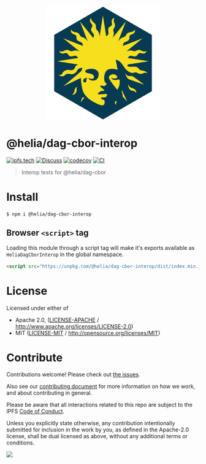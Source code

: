 <p align="center">
  <a href="https://github.com/ipfs/helia" title="Helia">
    <img src="https://raw.githubusercontent.com/ipfs/helia/main/assets/helia.png" alt="Helia logo" width="300" />
  </a>
</p>

# @helia/dag-cbor-interop

[![ipfs.tech](https://img.shields.io/badge/project-IPFS-blue.svg?style=flat-square)](https://ipfs.tech)
[![Discuss](https://img.shields.io/discourse/https/discuss.ipfs.tech/posts.svg?style=flat-square)](https://discuss.ipfs.tech)
[![codecov](https://img.shields.io/codecov/c/github/ipfs/helia-dag-cbor.svg?style=flat-square)](https://codecov.io/gh/ipfs/helia-dag-cbor)
[![CI](https://img.shields.io/github/actions/workflow/status/ipfs/helia-dag-cbor/js-test-and-release.yml?branch=main\&style=flat-square)](https://github.com/ipfs/helia-dag-cbor/actions/workflows/js-test-and-release.yml?query=branch%3Amain)

> Interop tests for @helia/dag-cbor

# Install

```console
$ npm i @helia/dag-cbor-interop
```

## Browser `<script>` tag

Loading this module through a script tag will make it's exports available as `HeliaDagCborInterop` in the global namespace.

```html
<script src="https://unpkg.com/@helia/dag-cbor-interop/dist/index.min.js"></script>
```

# License

Licensed under either of

- Apache 2.0, ([LICENSE-APACHE](LICENSE-APACHE) / <http://www.apache.org/licenses/LICENSE-2.0>)
- MIT ([LICENSE-MIT](LICENSE-MIT) / <http://opensource.org/licenses/MIT>)

# Contribute

Contributions welcome! Please check out [the issues](https://github.com/ipfs/helia-dag-cbor/issues).

Also see our [contributing document](https://github.com/ipfs/community/blob/master/CONTRIBUTING_JS.md) for more information on how we work, and about contributing in general.

Please be aware that all interactions related to this repo are subject to the IPFS [Code of Conduct](https://github.com/ipfs/community/blob/master/code-of-conduct.md).

Unless you explicitly state otherwise, any contribution intentionally submitted for inclusion in the work by you, as defined in the Apache-2.0 license, shall be dual licensed as above, without any additional terms or conditions.

[![](https://cdn.rawgit.com/jbenet/contribute-ipfs-gif/master/img/contribute.gif)](https://github.com/ipfs/community/blob/master/CONTRIBUTING.md)
